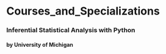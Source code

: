 # Courses_and_Specializations
### Inferential Statistical Analysis with Python
#### by University of Michigan